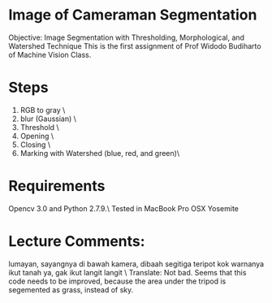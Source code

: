 # Image of Cameraman Segmentation
Objective: Image Segmentation with Thresholding, Morphological, and Watershed Technique
This is the first assignment of Prof Widodo Budiharto of Machine Vision Class. 

# Steps 
1. RGB to gray \\
2. blur (Gaussian) \\
3. Threshold \\
4. Opening \\
5. Closing \\
6. Marking with Watershed (blue, red, and green)\\

# Requirements
Opencv 3.0 and Python 2.7.9.\\
Tested in MacBook Pro OSX Yosemite 

# Lecture Comments: 
lumayan, sayangnya di bawah kamera, dibaah segitiga teripot kok warnanya ikut tanah ya, gak ikut langit langit \\
Translate: 
Not bad. Seems that this code needs to be improved, because the area under the tripod is segemented as grass, instead of sky. 
